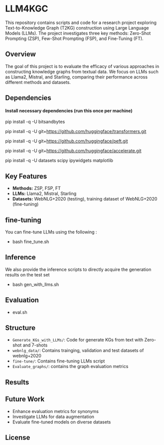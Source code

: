# LLM4KGC

This repository contains scripts and code for a research project exploring Text-to-Knowledge Graph (T2KG) construction using Large Language Models (LLMs). The project investigates three key methods: Zero-Shot Prompting (ZSP), Few-Shot Prompting (FSP), and Fine-Tuning (FT).

## Overview
The goal of this project is to evaluate the efficacy of various approaches in constructing knowledge graphs from textual data. We focus on LLMs such as Llama2, Mistral, and Starling, comparing their performance across different methods and datasets.

## Dependencies
#### Install necessary dependencies (run this once per machine)
pip install -q -U bitsandbytes

pip install -q -U git+https://github.com/huggingface/transformers.git

pip install -q -U git+https://github.com/huggingface/peft.git

pip install -q -U git+https://github.com/huggingface/accelerate.git

pip install -q -U datasets scipy ipywidgets matplotlib

## Key Features

- **Methods:** ZSP, FSP, FT
- **LLMs:** Llama2, Mistral, Starling
- **Datasets:** WebNLG+2020 (testing), training dataset of WebNLG+2020 (fine-tuning)

## fine-tuning

You can fine-tune LLMs using the following :

 - bash fine_tune.sh

## Inference

We also provide the inference scripts to directly acquire the generation results on the test set

- bash gen_with_llms.sh

## Evaluation

- eval.sh

## Structure

- `Generate_KGs_with_LLMs/`: Code for generate KGs from text with Zero-shot and 7-shots
- `webnlg_data/`: Contains trainging, validation and test datasets of webnlg+2020
- `fine-tune/`: Contains fine-tuning LLMs script
- `Evaluate_graphs/`: contains the graph evaluation metrics


## Results


## Future Work
- Enhance evaluation metrics for synonyms
- Investigate LLMs for data augmentation
- Evaluate fine-tuned models on diverse datasets

## License

